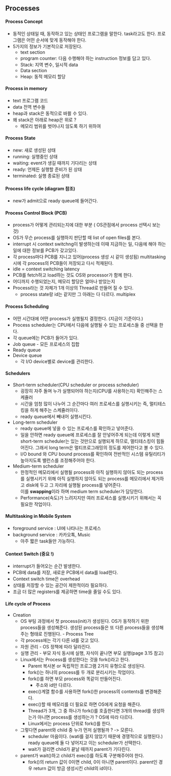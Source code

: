 ## Processes
#### Process Concept
- 동적인 상태일 때, 동작하고 있는 상태인 프로그램을 말한다. task라고도 한다. 프로그램은 어떤 순서에 맞게 동작해야 한다.
- 5가지의 정보가 기본적으로 저장된다.
  *  text section
  *  program counter: 다음 수행해야 하는 instruction 정보를 담고 있다.
  *  Stack: 지역 변수, 일시적 data
  *  Data section
  *  Heap: 동적 메모리 할당
#### Process in memory
- text 프로그램 코드
- data 전역 변수들
- heap과 stack은 동적으로 바뀔 수 있다.
- 왜 stack은 아래로 heap은 위로 ?
  - 메모리 범위를 벗어나지 않도록 하기 위하여
#### Process State
- new: 새로 생성된 상태
- running: 실행중인 상태 
- waiting: event가 생길 때까지 기다리는 상태
- ready: 언제든 실행할 준비가 된 상태
- terminated: 실행 종료된 상태
#### Process life cycle (diagram 참조)
- new가 admit으로 ready queue에 들어간다.
#### Process Control Block (PCB)
- process가 어떻게 관리되는지에 대한 부분 ( OS관점에서 process 선택시 보는 것)
- OS가 무슨 process를 실행하지 판단할 때 list of open files를 본다.
- interrupt 시 context switchng이 발생하는데 이때 지금하는 일, 다음에 해야 하는 일에 대한 정보를 PCB가 갖고있다.
- 각 process마다 PCB를 지니고 있어(process 생성 시 같이 생성됨) multitasking 시에 각 process의 PCB들이 저장되고 다시 적재된다.
- idle = context switching latency
- PCB를 fetch하고 load하는 것도 OS와 processor가 함께 한다.
- 어디까지 수행되었는지, 메모리 할당은 얼마나 받았는지 
- Process라는 것 자체가 1개 이상의 Thread로 만들어 질 수 있다.
  - process state랑 id는 같지만 그 아래는 다 다르다. multiplex
#### Process Scheduling
* 어떤 시간대에 어떤 process가 실행될지 결정한다. (지금이 기준이다.)
* Process scheduler는 CPU에서 다음에 실행될 수 있는 프로세스들 중 선택을 한다.
* 각 queue에는 PCB가 들어가 있다.
* Job queue - 모든 프로세스의 집합
* Ready queue
* Device queue
  * 각 I/O device별로 device를 관리한다.
#### Schedulers
* Short-term scheduler(CPU scheduler or process scheduler)
  * 굉장히 자주 돌며 누가 실행되어야 하는지(CPU를 사용하는지) 확인해주는 스케쥴러
  * 시간을 엄청 많이 나누어 그 순간마다 여러 프로세스를 실행시키는 즉, 멀티테스킹을 하게 해주는 스케쥴러이다.
  * ready queue에서 빼내어 실행시킨다.
* Long-term scheduler
  * ready queue에 넣을 수 있는 프로세스를 확인하고 넣어준다.
  * 일을 안하면 ready queue에 프로세스를 잘 안넣어주게 되는데 이렇게 되면 short-term scheduler는 있는 것만으로 실행되게 하므로, 멀티테스킹이 힘들어진다. 그래서 long term은 멀티프로그래밍의 정도를 제어한다고 볼 수 있다.
  * I/O bound 와 CPU bound process를 확인하여 전반적인 시스템 유틸리티가 높아지도록 밸런스를 조정해주어야 한다.
* Medium-term scheduler
  * 한정적인 메모리에서 실행될 process와 아직 실행하지 않아도 되는 process를 실행시키기 위해 아직 실행하지 않아도 되는 process를 메모리에서 제거하고 disk에 두고 그 자리에 실행될 process를 넣어준다.  
  이를 **swapping**이라 하며 medium term scheduler가 담당한다.
  * Performance(속도)가 느려지지만 여러 프로세스를 실행시키기 위해서는 꼭 필요한 작업이다.
#### Multitasking in Mobile System
* foreground service : UI에 나타나는 프로세스
* background service : 카카오톡, Music
  * 아주 짧은 task들만 가능하다.
#### Context Switch (중요 !)
* interrupt가 들어오는 순간 발생한다.
* PCB에 data를 저장, 새로운 PCB에서 data를 load한다.  
* Context switch time은 overhead
* 상태를 저장할 수 있는 공간이 제한적이라 필요하다.
* 조금 더 많은 registers를 제공하면 time을 줄일 수도 있다.
#### Life cycle of Process
* Creation
  * OS 부팅 과정에서 첫 process(init)가 생성된다. OS가 동작하기 위한 process들을 생성해준다. 생성된 process들은 또 다른 process들을 생성해주는 형태로 진행된다. - Process Tree 
  * 각 process에는 각기 다른 id를 갖고 있다.
  * 자원 관리 - OS 정책에 따라 달라진다.
  * 실행 관리 - 부모 자식 동시에 실행, 자식이 끝나면 부모 실행(page 3.15 참고)
  * Linux에서는 Process를 생성한다는 것을 fork()라고 한다.
    * Parent 복사본 or 독립적인 프로그램 2가지 유형으로 생성된다.
    * fork()는 하나의 process를 두 개로 분리시키는 작업이다.
    * fork()를 하면 부모 process와 똑같이 만들어진다.
      * 주소와 id만 다르다. 
    * exec()계열 함수를 사용하면 fork()한 process의 contents를 변경해준다.
    * exec()할 때 메모리를 더 필요로 하면 OS에게 요청을 해준다.
    * Thread가 3개, 그 중 하나가 fork()를 호출한다면 3개의 thread를 생성하는가 아니면 process를 생성하는가 ? OS에 따라 다르다.
    * Linux에서는 process 단위로 fork()를 한다.
  * 그렇다면 parent와 child 중 누가 먼저 실행될까 ? -> 모른다.
    * scheduler 마음이다. (wati를 걸지 않았기 때문에 경쟁적으로 실행된다.) ready queue에 둘 다 넣어지고 이는 scheduler가 선택한다.
    * wait가 걸리면 child가 끝날 때까지 parent가 기다린다.
  * parent가 wait()하고 child가 exec()를 하도록 구분해주어야 한다.
    * fork()의 return 값이 0이면 child, 0이 아니면 parent이다. parent인 경우 return 값이 방금 생성시킨 child의 id이다.
